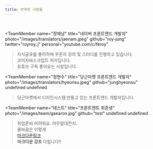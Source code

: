 ```yaml
---
title: 번역한 사람들
---
```

<Intro>
</Intro>

<br/>

<TeamMember 
  name="정재남" 
  title="네이버 프론트엔드 개발자"
  photo="/images/translators/jaenam.jpeg"
  github="roy-jung"
  twitter="royroy_j"
  personal="youtube.com/c/feroy"
>지식공유를 좋아하며 꾸준히 강의 및 스터디를 진행하고 있습니다.<br/>코어자바스크립트 저자입니다.<br/>유튜브 구독 좋아요는 사랑입니다.</TeamMember>

<TeamMember 
  name="정현수" 
  title="당근마켓 프론트엔드 개발자"
  photo="/images/translators/hyeonsu.jpeg"
  github="junghyeonsu"
  undefined
  undefined
>당근마켓에서 디자인시스템 만들고 있는 프론트엔드 개발자입니다.</TeamMember>

<TeamMember 
  name="테스트" 
  title="프론트엔트 취준생"
  photo="/images/team/gaearon.jpg"
  github="test"
  undefined
  undefined
>취업준비 어려워요. 아무말대잔치.<br/>줄바꿈은 이렇게<br/>[마크다운링크](www.youtube.com/c/feroy)<br/>**마크다운 강조** 다됩니다!!</TeamMember>
